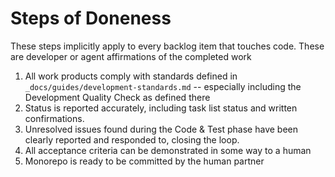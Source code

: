 # Steps of Doneness

These steps implicitly apply to every backlog item that touches code. These are developer or agent affirmations of the completed work

1. All work products comply with standards defined in `_docs/guides/development-standards.md` -- especially including the Development Quality Check as defined there
2. Status is reported accurately, including task list status and written confirmations.
3. Unresolved issues found during the Code & Test phase have been clearly reported and responded to, closing the loop.
4. All acceptance criteria can be demonstrated in some way to a human
5. Monorepo is ready to be committed by the human partner
